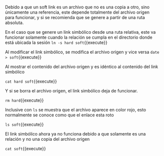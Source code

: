 Debido a que un soft link es un archivo que no es una copia a otro, sino únicamente una referencia, este depende totalmente del archivo origen para funcionar, y si se recomienda que se genere a partir de una ruta absoluta.

En el caso que se genere un link simbólico desde una ruta relativa, este va funcionar solamente cuando la relación se cumpla en el directorio donde está ubicada la sesión
`ln -s hard soft`{{execute}}

Al modificar el link simbólico, se modifica el archivo origen y vice versa
`date > soft`{{execute}}

Al mostrar el contenido del archivo origen y es idéntico al contenido del link simbólico

`cat hard soft`{{execute}}

Y si se borra el archivo origen, el link simbólico deja de funcionar.

`rm hard`{{execute}}

Inclusive con `ls` se muestra que el archivo aparece en color rojo, esto normalmente se conoce como que el enlace esta roto

`ls soft`{{execute}}

El link simbólico ahora ya no funciona debido a que solamente es una relación y no una copia del archivo origen

`cat soft`{{execute}}